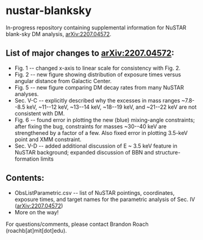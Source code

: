 # nustar-blanksky
In-progress repository containing supplemental information for NuSTAR blank-sky DM analysis, [arXiv:2207.04572](https://arxiv.org/abs/2207.04572).

## List of major changes to [arXiv:2207.04572](https://arxiv.org/abs/2207.04572):
- Fig. 1 -- changed x-axis to linear scale for consistency with Fig. 2.
- Fig. 2 -- new figure showing distribution of exposure times versus angular distance from Galactic Center.
- Fig. 5 -- new figure comparing DM decay rates from many NuSTAR analyses.
- Sec. V-C -- explicitly described why the excesses in mass ranges ~7.8--8.5 keV, ~11--12 keV, ~13--14 keV, ~18--19 keV, and ~21--22 keV are not consistent with DM.
- Fig. 6 -- found error in plotting the new (blue) mixing-angle constraints; after fixing the bug, constraints for masses ~30--40 keV are strengthened by a factor of a few. Also fixed error in plotting 3.5-keV point and XMM constraint.
- Sec. V-D -- added additional discussion of E ~ 3.5 keV feature in NuSTAR background; expanded discussion of BBN and structure-formation limits


## Contents:
- ObsListParametric.csv -- list of NuSTAR pointings, coordinates, exposure times, and target names for the parametric analysis of Sec. IV ([arXiv:2207.04572](https://arxiv.org/abs/2207.04572))
- More on the way!

For questions/comments, please contact Brandon Roach (roachb[at]mit[dot]edu). 
